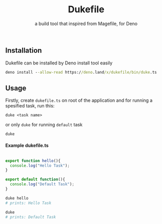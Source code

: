 <h1 align="center" > 
  Dukefile
</h1>
</div>
<div align="center" >
   a build tool that inspired from Magefile, for Deno 
</div>
<br>
<br>

## Installation

Dukefile can be installed by Deno install tool easily

```cmd
deno install --allow-read https://deno.land/x/dukefile/bin/duke.ts
```

## Usage

Firstly, create `dukefile.ts` on root of the application and for running a spesified task, run this: 

    duke <task name>

or  only `duke` for running `default` task

    duke

#### Example dukefile.ts

```javascript

export function hello(){
  console.log("Hello Task");
}

export default function(){
  console.log("Default Task");
}

```

```bash
duke hello
# prints: Hello Task

duke
# prints: Default Task
```
